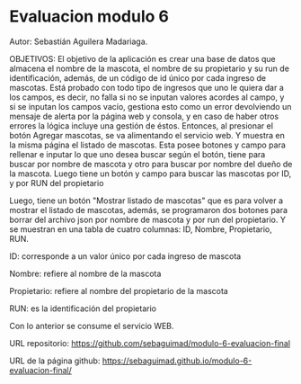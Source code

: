 # Evaluacion modulo 6
Autor: Sebastián Aguilera Madariaga.

OBJETIVOS: El objetivo de la aplicación es crear una base de datos que almacena el nombre de la mascota, el nombre de su propietario y su run de identificación, además, de un código de id único por cada ingreso de mascotas. Está probado con todo tipo de ingresos que uno le quiera dar a los campos, es decir, no falla si no se inputan valores acordes al campo, y si se inputan los campos vacío, gestiona esto como un error devolviendo un mensaje de alerta por la página web y consola, y en caso de haber otros errores la lógica incluye una gestión de éstos.
Entonces, al presionar el botón Agregar mascotas, se va alimentando el servicio web.
Y muestra en la misma página el listado de mascotas. Esta posee botones y campo para rellenar e inputar lo que uno desea buscar según el botón, tiene para buscar por nombre de mascota
y otro para buscar por nombre del dueño de la mascota. Luego tiene un botón y campo para buscar las mascotas por ID, y por RUN del propietario

Luego, tiene un botón "Mostrar listado de mascotas" que es para volver
a mostrar el listado de mascotas, además, se programaron dos botones para borrar del archivo json por nombre de mascota y por run del propietario. Y se muestran en una tabla de cuatro columnas: ID, Nombre, Propietario, RUN.

ID: corresponde a un valor único por cada ingreso de mascota

Nombre: refiere al nombre de la mascota

Propietario: refiere al nombre del propietario de la mascota

RUN: es la identificación del propietario

Con lo anterior se consume el servicio WEB.

URL repositorio: https://github.com/sebaguimad/modulo-6-evaluacion-final

URL de la página github: https://sebaguimad.github.io/modulo-6-evaluacion-final/